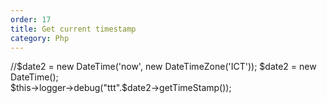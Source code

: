 ```yaml
---
order: 17
title: Get current timestamp
category: Php
---
```


//$date2 = new DateTime('now', new DateTimeZone('ICT'));
$date2 = new DateTime();				
$this->logger->debug("ttt".$date2->getTimeStamp());
